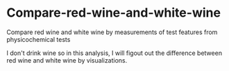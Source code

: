 # Compare-red-wine-and-white-wine
Compare red wine and white wine by measurements of test features from physicochemical tests

I don't drink wine so in this analysis, I will figout out the difference between red wine and white wine by visualizations.
